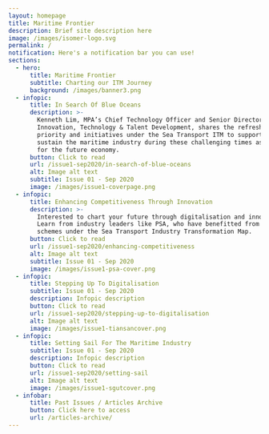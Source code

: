 ```yaml
---
layout: homepage
title: Maritime Frontier
description: Brief site description here
image: /images/isomer-logo.svg
permalink: /
notification: Here's a notification bar you can use!
sections:
  - hero:
      title: Maritime Frontier
      subtitle: Charting our ITM Journey
      background: /images/banner3.png
  - infopic:
      title: In Search Of Blue Oceans
      description: >-
        Kenneth Lim, MPA’s Chief Technology Officer and Senior Director,
        Innovation, Technology & Talent Development, shares the refreshed
        priority and initiatives under the Sea Transport ITM to support and
        sustain the maritime industry during these challenging times as well as
        for the future economy.
      button: Click to read
      url: /issue1-sep2020/in-search-of-blue-oceans
      alt: Image alt text
      subtitle: Issue 01 - Sep 2020
      image: /images/issue1-coverpage.png
  - infopic:
      title: Enhancing Competitiveness Through Innovation
      description: >-
        Interested to chart your future through digitalisation and innovation?
        Learn from industry leaders like PSA, who have benefitted from support
        schemes under the Sea Transport Industry Transformation Map.
      button: Click to read
      url: /issue1-sep2020/enhancing-competitiveness
      alt: Image alt text
      subtitle: Issue 01 - Sep 2020
      image: /images/issue1-psa-cover.png
  - infopic:
      title: Stepping Up To Digitalisation
      subtitle: Issue 01 - Sep 2020
      description: Infopic description
      button: Click to read
      url: /issue1-sep2020/stepping-up-to-digitalisation
      alt: Image alt text
      image: /images/issue1-tiansancover.png
  - infopic:
      title: Setting Sail For The Maritime Industry
      subtitle: Issue 01 - Sep 2020
      description: Infopic description
      button: Click to read
      url: /issue1-sep2020/setting-sail
      alt: Image alt text
      image: /images/issue1-sgutcover.png
  - infobar:
      title: Past Issues / Articles Archive
      button: Click here to access
      url: /articles-archive/
---
```

